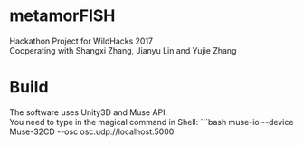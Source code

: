 # metamorFISH
Hackathon Project for WildHacks 2017  
Cooperating with Shangxi Zhang, Jianyu Lin and Yujie Zhang  

# Build
The software uses Unity3D and Muse API.   
You need to type in the magical command in Shell: ```bash muse-io --device Muse-32CD --osc osc.udp://localhost:5000
```
